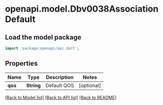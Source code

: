 # openapi.model.Dbv0038AssociationDefault

## Load the model package
```dart
import 'package:openapi/api.dart';
```

## Properties
Name | Type | Description | Notes
------------ | ------------- | ------------- | -------------
**qos** | **String** | Default QOS | [optional] 

[[Back to Model list]](../README.md#documentation-for-models) [[Back to API list]](../README.md#documentation-for-api-endpoints) [[Back to README]](../README.md)


